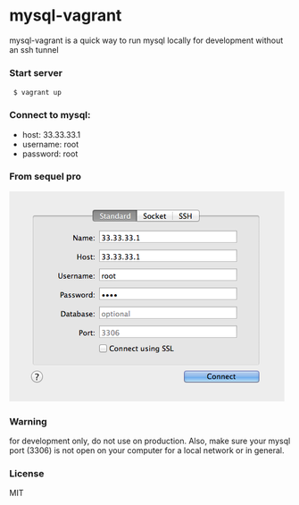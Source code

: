 # mysql-vagrant

mysql-vagrant is a quick way to run mysql locally for development without an ssh tunnel

### Start server

     $ vagrant up

### Connect to mysql:

- host: 33.33.33.1
- username: root
- password: root

### From sequel pro

<img src="sequel-pro.png"/>

### Warning

for development only, do not use on production.
Also, make sure your mysql port (3306) is not open on your computer for a local network or in general.

### License

MIT
